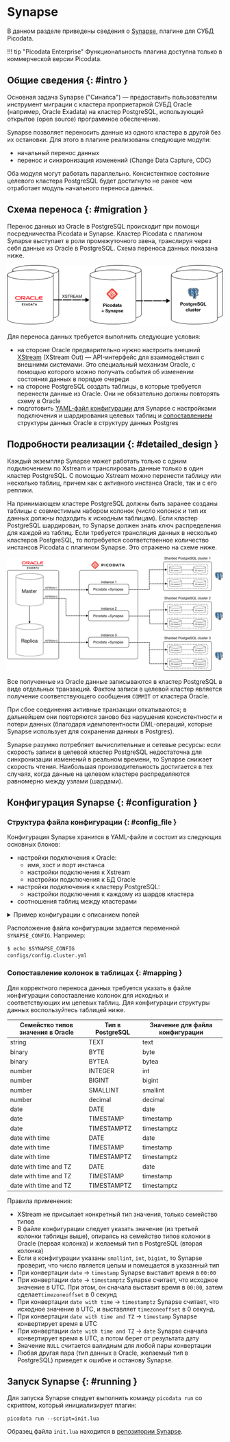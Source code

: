 # Synapse

В данном разделе приведены сведения о
[Synapse](https://git.picodata.io/picodata/synapse), плагине для
СУБД Picodata.

!!! tip "Picodata Enterprise"
    Функциональность плагина доступна только в коммерческой версии Picodata.

## Общие сведения {: #intro }

Основная задача Synapse ("Синапса") — предоставить пользователям
инструмент миграции с кластера проприетарной СУБД Oracle (например,
Oracle Exadata) на кластер PostgreSQL, использующий открытое (open
source) программное обеспечение.

Synapse позволяет переносить данные из одного кластера в другой
без их остановки. Для этого в плагине реализованы следующие
модули:

- начальный перенос данных
- перенос и синхронизация изменений (Change Data Capture, CDC)

Оба модуля могут работать параллельно. Консистентное состояние целевого
кластера PostgreSQL будет достигнуто не ранее чем отработает модуль
начального переноса данных.

## Схема переноса {: #migration }

Перенос данных из Oracle в PostgreSQL происходит при помощи
посредничества Picodata и Synapse. Кластер Picodata с плагином
Synapse выступает в роли промежуточного звена, транслируя через себя
данные из Oracle в PostgreSQL. Схема переноса данных показана ниже.

![SYNAPSE GENERAL SCHEME](../images/synapse_general.svg)

Для переноса данных требуется выполнить следующие условия:

- на стороне Oracle предварительно нужно настроить внешний
[XStream](https://docs.oracle.com/en/database/oracle/oracle-database/19/xstrm/introduction-to-xstream.html#GUID-644C0567-E409-4611-9D9E-C5C51FBF2DE0)
(XStream Out) — API-интерфейс для взаимодействия с внешними системами.
Это специальный механизм Oracle, с помощью которого можно получать
события об изменении состояния данных в порядке очереди
- на стороне PostgreSQL создать таблицы, в которые требуется перенести
  данные из Oracle. Они не обязательно должны повторять схему в Oracle
- подготовить [YAML-файл конфигурации](#configuration) для Synapse с
  настройками подключения и шардирования целевых таблиц и
  [сопоставлением](#mapping) структуры данных Oracle в структуру данных
  Postgres

## Подробности реализации {: #detailed_design }

Каждый экземпляр Synapse может работать только с одним подключением по Xstream
и транслировать данные только в один кластер PostgreSQL. С помощью Xstream можно
перенести таблицу или несколько таблиц, причем как с активного инстанса Oracle,
так и с его реплики.

На принимающем кластере PostgreSQL должны быть заранее созданы таблицы с
совместимым набором колонок (число колонок и тип их данных должны
подходить к исходным таблицам). Если кластер PostgreSQL шардирован, то
Synapse должен знать ключ распределения для каждой из таблиц. Если
требуется трансляция данных в несколько кластеров PostgreSQL, то
потребуется соответственное количество инстансов Picodata с плагином
Synapse. Это отражено на схеме ниже.

![SYNAPSE DETAILED SCHEME](../images/synapse_detailed.svg)

Все полученные из Oracle данные записываются в кластер PostgreSQL в
виде отдельных транзакций. Фактом записи в целевой кластер является
получение соответствующего сообщения `COMMIT` от кластера Oracle.

При сбое соединения активные транзакции откатываются; в дальнейшем они
повторяются заново без нарушения консистентности и потери данных
(благодаря идемпотентности DML-операций, которые Synapse использует для
сохранения данных в Postgres).

Synapse разумно потребляет вычислительные и сетевые ресурсы: если
скорость записи в целевой кластер PostgreSQL недостаточна для
синхронизации изменений в реальном времени, то Synapse снижает скорость
чтения. Наибольшая производительность достигается в тех случаях, когда
данные на целевом кластере распределяются равномерно между узлами
(шардами).

## Конфигурация Synapse {: #configuration }

### Структура файла конфигурации {: #config_file }

Конфигурация Synapse хранится в YAML-файле и состоит из следующих основных блоков:

- настройки подключения к Oracle:
    - имя, хост и порт инстанса
    - настройки подключения к Xstream
    - настройки подключения к БД Oracle
- настройки подключения к кластеру PostgreSQL:
    - настройки подключения к каждому из шардов кластера
- соотношения таблиц между кластерами

<details><summary>Пример конфигурации с описанием полей</summary>

```yaml
runtime: # Настройки tokio-рантайма.
  name: "sistokio"
  worker_threads: 2

bridges:
  test: # Название моста, используется в логах.
    oracle:
      name: "test" # Название соединения, используется в логах.
      host: "localhost" # Адрес сервера, может быть dns или ip.
      port: 1521 # Порт.
      xstream_db: "TNT" # Название БД (service name), в которой создан xstream.
      xstream_name: "tntsync" # Название xstream.
      xstream_username: "c##xstrmadmin" # Имя пользователя, у которого есть права на подключение к xstream и захвату изменений из него.
      xstream_password: "xstrmadmin" # Пароль пользователя выше.
      init_db: "TNTPDB" # База данных, из которой необходимо забирать начальные данные.
      init_enabled: true # Включен или выключен модуль начального наполнения данных.
      init_username: "PDBADMIN" # Имя пользователя для чтения данных из базы.
      init_password: "tntPswd" # Пароль пользователя выше.
      connect_tries: 2 # Сколько попыток подключения делать перед тем, как инициализация плагина будет признана неуспешной.

    postgres:
      name: "test" # Название соединения, используется в логах.
      shards: # Если PostgreSQL не шардирован, укажите 1 шард ниже. Для успешной инициализации плагина необходимо подключение ко всем шардам.
        - host: "localhost" # Адрес шарда.
          port: 5431 # Port шарда.
          user: "postgres" # Имя пользователя для записи данных в шард.
          password: "tntPswd" # Пароль пользователя выше.
          db: "postgres" # Название БД, в которую пишутся данные.
          pool_size: 2 # Размер пул потоков.
          connect_tries: 2 # Сколько попыток подключения делать перед тем, как инициализация плагина будет признана неуспешной.

        - host: "localhost"
          port: 5433
          user: "postgres"
          password: "tntPswd"
          db: "postgres"
          pool_size: 2
          connect_tries: 2

    tables: # Настройка маппинга таблиц и колонок. Изменения в данных таблиц, не описанных ниже, будут проигнорированы.
      pdbadmin.deal: # Полное имя таблицы в Oracle.
        pk: ["id"] # Первичный ключ, может быть составным.
        name: "public.deal" # Полное имя таблицы в PostgreSQL.
        bindings: # Маппинг колонок в формате: <название колонки в Oracle> : [ "<название колонки в PostgreSQL>", "<тип данных в колонке>"" ].
          id: ["id", "int"]
          person_id: ["person_id", "int"]
          deal_number: ["deal_number", "text"]
          amount: ["amount", "decimal"]

      pdbadmin.person:
        pk: ["id"]
        name: "public.person"
        bindings:
          id: ["id", "int"]
          age: ["age", "int"]
          salary: ["salary", "decimal"]
          fullname: ["fullname", "text"]
```
</details>

Расположение файла конфигурации задается переменной `SYNAPSE_CONFIG`. Например:

```shell
$ echo $SYNAPSE_CONFIG
configs/config.cluster.yml
```

### Сопоставление колонок в таблицах {: #mapping }

Для корректного переноса данных требуется указать в файле конфигурации
сопоставление колонок для исходных и соответствующих им целевых таблиц. Для
конфигурации структуры данных воспользуйтесь таблицей ниже.

| Семейство типов значения в Oracle | Тип в PostgreSQL | Значение для файла конфигурации |
| ----------- | ------- | --------- |
| string | TEXT | text |
| binary | BYTE | byte |
| binary | BYTEA | bytea |
| number | INTEGER | int |
| number | BIGINT | bigint |
| number | SMALLINT | smallint |
| number | decimal | decimal |
| date | DATE | date |
| date | TIMESTAMP | timestamp |
| date | TIMESTAMPTZ | timestamptz |
| date with time | DATE | date |
| date with time | TIMESTAMP | timestamp |
| date with time | TIMESTAMPTZ | timestamptz |
| date with time and TZ | DATE | date |
| date with time and TZ | TIMESTAMP | timestamp |
| date with time and TZ | TIMESTAMPTZ | timestamptz |

Правила применения:

- XStream не присылает конкретный тип значения, только семейство типов
- В файле конфигурации следует указать значение (из третьей колонки
  таблицы выше), опираясь на семейство типов колонки в Oracle (первая
  колонка) и желаемый тип в PostgreSQL (вторая колонка)
- Если в конфигурации указаны `smallint`, `int`, `bigint`, то Synapse
  проверит, что число является целым и помещается в указанный тип
- При конвертации `date` -> `timestamp` Synapse выставит время в `00:00`
- При конвертации `date` -> `timestamptz` Synapse считает, что исходное
  значение в UTC. При этом, он сначала выставит время в `00:00`, затем
  сделает`timezoneoffset` в 0 секунд
- При конвертации `date with time` -> `timestamptz` Synapse считает, что
  исходное значение в UTC, и выставляет `timezoneoffset` в 0 секунд.
- При конвертации `date with time and TZ` -> `timestamp` Synapse
  конвертирует время в UTC
- При конвертации `date with time and TZ` -> `date` Synapse сначала
  конвертирует время в UTC, а потом берет от результата дату
- Значение `NULL` считается валидным для любой пары конвертации
- Любая другая пара (тип данных в Oracle, желаемый тип в PostgreSQL)
  приведет к ошибке и останову Synapse.

## Запуск Synapse {: #running }

Для запуска Synapse следует выполнить команду `picodata run` со скриптом, который инициализирует плагин:

```shell
picodata run --script=init.lua
```

Образец файла `init.lua` находится в [репозитории
Synapse](https://git.picodata.io/picodata/synapse/-/blob/master/init.lua).

